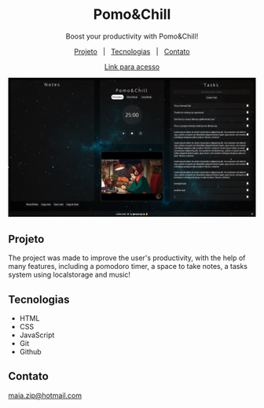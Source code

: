 <h1 align="center">Pomo&Chill</h1>

<p align="center">
Boost your productivity with Pomo&Chill!

<p align="center">
<a href="#projeto">Projeto</a>&nbsp;&nbsp;&nbsp;|&nbsp;&nbsp;
<a href="#tecnologias">Tecnologias</a>&nbsp;&nbsp;&nbsp;|&nbsp;&nbsp;
<a href="#contato">Contato</a>
</p>

<div align="center">

[Link para acesso](https://maiazip.github.io/Pomo-Chill/)
</div>

<p align="center">
<img alt="Page Preview" src="./.github/preview.png" witdh="100%">
</p>

## Projeto
The project was made to improve the user's productivity, with the help of many features, including a pomodoro timer, a space to take notes, a tasks system using localstorage and music!

## Tecnologias

- HTML
- CSS
- JavaScript
- Git
- Github
## Contato

maia.zip@hotmail.com